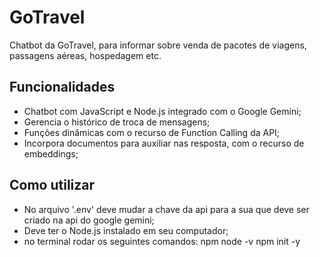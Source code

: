 # GoTravel

Chatbot da GoTravel, para informar sobre venda de pacotes de viagens, passagens aéreas, hospedagem etc.

## Funcionalidades

- Chatbot com JavaScript e Node.js integrado com o Google Gemini;
- Gerencia o histórico de troca de mensagens;
- Funções dinâmicas com o recurso de Function Calling da API;
- Incorpora documentos para auxiliar nas resposta, com o recurso de embeddings;

## Como utilizar

- No arquivo '.env' deve mudar a chave da api para a sua que deve ser criado na api do google gemini;
- Deve ter o Node.js instalado em seu computador;
- no terminal rodar os seguintes comandos: 
npm node -v
npm init -y

